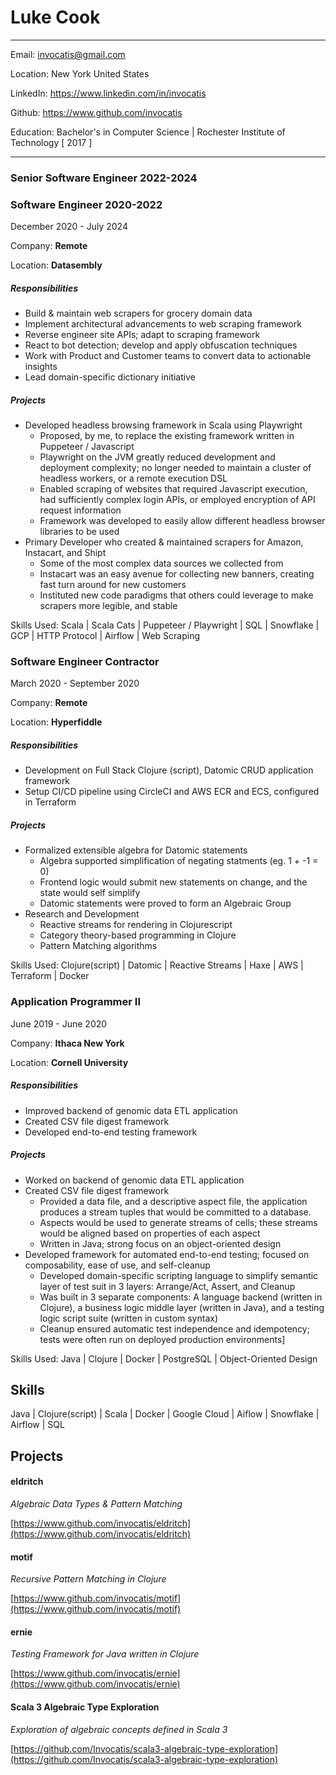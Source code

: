 # Luke Cook

---

Email:  invocatis@gmail.com

Location:  New York United States

LinkedIn:  https://www.linkedin.com/in/invocatis

Github:  https://www.github.com/invocatis

Education:  Bachelor's in Computer Science  |  Rochester Institute of Technology  [ 2017 ]

---

### Senior Software Engineer 2022-2024

### Software Engineer 2020-2022

December 2020 - July 2024

Company:  **Remote**

Location:  **Datasembly**

##### Responsibilities

- Build & maintain web scrapers for grocery domain data
- Implement architectural advancements to web scraping framework
- Reverse engineer site APIs; adapt to scraping framework
- React to bot detection; develop and apply obfuscation techniques
- Work with Product and Customer teams to convert data to actionable insights
- Lead domain-specific dictionary initiative

##### Projects

- Developed headless browsing framework in Scala using Playwright
	- Proposed, by me, to replace the existing framework written in Puppeteer / Javascript
	- Playwright on the JVM greatly reduced development and deployment complexity; no longer needed to maintain a cluster of headless workers, or a remote execution DSL
	- Enabled scraping of websites that required Javascript execution, had sufficiently complex login APIs, or employed encryption of API request information
	- Framework was developed to easily allow different headless browser libraries to be used
- Primary Developer who created & maintained scrapers for Amazon, Instacart, and Shipt
	- Some of the most complex data sources we collected from
	- Instacart was an easy avenue for collecting new banners, creating fast turn around for new customers
	- Instituted new code paradigms that others could leverage to make scrapers more legible, and stable

Skills Used: Scala | Scala Cats | Puppeteer / Playwright | SQL | Snowflake | GCP | HTTP Protocol | Airflow | Web Scraping

### Software Engineer Contractor 

March 2020 - September 2020

Company:  **Remote**

Location:  **Hyperfiddle**

##### Responsibilities

- Development on Full Stack Clojure (script), Datomic CRUD application framework
- Setup CI/CD pipeline using CircleCI and AWS ECR and ECS, configured in Terraform

##### Projects

- Formalized extensible algebra for Datomic statements
	- Algebra supported simplification of negating statments (eg. 1 + -1 = 0)
	- Frontend logic would submit new statements on change, and the state would self simplify
	- Datomic statements were proved to form an Algebraic Group
- Research and Development
	- Reactive streams for rendering in Clojurescript
	- Category theory-based programming in Clojure
	- Pattern Matching algorithms

Skills Used: Clojure(script) | Datomic | Reactive Streams | Haxe | AWS | Terraform | Docker

### Application Programmer II 

June 2019 - June 2020

Company:  **Ithaca New York**

Location:  **Cornell University**

##### Responsibilities

- Improved backend of genomic data ETL application
- Created CSV file digest framework
- Developed end-to-end testing framework

##### Projects

- Worked on backend of genomic data ETL application
- Created CSV file digest framework
	- Provided a data file, and a descriptive aspect file, the application produces a stream tuples that would be committed to a database.
	- Aspects would be used to generate streams of cells; these streams would be aligned based on properties of each aspect
	- Written in Java; strong focus on an object-oriented design
- Developed framework for automated end-to-end testing; focused on composability, ease of use, and self-cleanup
	- Developed domain-specific scripting language to simplify semantic layer of test suit in 3 layers: Arrange/Act, Assert, and Cleanup
	- Was built in 3 separate components: A language backend (written in Clojure), a business logic middle layer (written in Java), and a testing logic script suite (written in custom syntax)
	- Cleanup ensured automatic test independence and idempotency; tests were often run on deployed production environments]

Skills Used: Java | Clojure | Docker | PostgreSQL | Object-Oriented Design

## Skills

Java | Clojure(script) | Scala | Docker | Google Cloud | Aiflow | Snowflake | Airflow | SQL

## Projects

#### eldritch

*Algebraic Data Types & Pattern Matching*

[https://www.github.com/invocatis/eldritch](https://www.github.com/invocatis/eldritch)

#### motif

*Recursive Pattern Matching in Clojure*

[https://www.github.com/invocatis/motif](https://www.github.com/invocatis/motif)

#### ernie

*Testing Framework for Java written in Clojure*

[https://www.github.com/invocatis/ernie](https://www.github.com/invocatis/ernie)

#### Scala 3 Algebraic Type Exploration

*Exploration of algebraic concepts defined in Scala 3*

[https://github.com/Invocatis/scala3-algebraic-type-exploration](https://github.com/Invocatis/scala3-algebraic-type-exploration)
